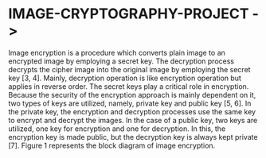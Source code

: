 # IMAGE-CRYPTOGRAPHY-PROJECT ->
Image encryption is a procedure which converts plain image to an encrypted image by employing a secret key. The decryption process decrypts the cipher image into the original image by employing the secret key [3, 4]. Mainly, decryption operation is like encryption operation but applies in reverse order. The secret keys play a critical role in encryption. Because the security of the encryption approach is mainly dependent on it, two types of keys are utilized, namely, private key and public key [5, 6]. In the private key, the encryption and decryption processes use the same key to encrypt and decrypt the images. In the case of a public key, two keys are utilized, one key for encryption and one for decryption. In this, the encryption key is made public, but the decryption key is always kept private [7]. Figure 1 represents the block diagram of image encryption.
